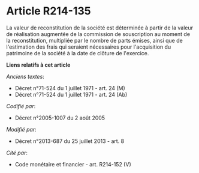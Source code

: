 # Article R214-135

La valeur de reconstitution de la société est déterminée à partir de la valeur de réalisation augmentée de la commission de
souscription au moment de la reconstitution, multipliée par le nombre de parts émises, ainsi que de l'estimation des frais
qui seraient nécessaires pour l'acquisition du patrimoine de la société à la date de clôture de l'exercice.

**Liens relatifs à cet article**

_Anciens textes_:

  - Décret n°71-524 du 1 juillet 1971 - art. 24 (M)
  - Décret n°71-524 du 1 juillet 1971 - art. 24 (Ab)

_Codifié par_:

  - Décret n°2005-1007 du 2 août 2005

_Modifié par_:

  - Décret n°2013-687 du 25 juillet 2013 - art. 8

_Cité par_:

  - Code monétaire et financier - art. R214-152 (V)
